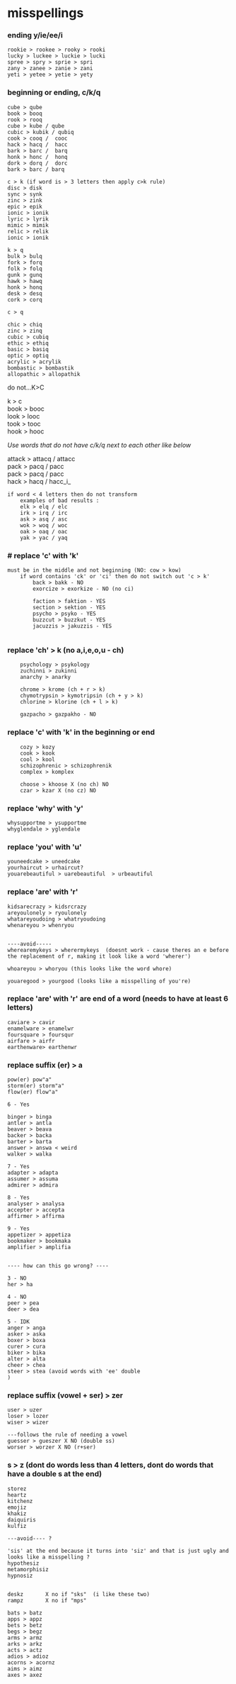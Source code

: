 # misspellings

### ending y/ie/ee/i

```text
rookie > rookee > rooky > rooki  
lucky > luckee > luckie > lucki  
spree > spry > sprie > spri  
zany > zanee > zanie > zani 
yeti > yetee > yetie > yety 
```

### beginning or ending, c/k/q

```text
cube > qube  
book > booq  
rook > rooq  
cube > kube / qube  
cubic > kubik / qubiq  
cook > cooq /  cooc  
hack > hacq /  hacc  
bark > barc /  barq  
honk > honc /  honq  
dork > dorq /  dorc  
bark > barc / barq  

c > k (if word is > 3 letters then apply c>k rule)  
disc > disk  
sync > synk  
zinc > zink  
epic > epik  
ionic > ionik  
lyric > lyrik  
mimic > mimik  
relic > relik  
ionic > ionik  

k > q  
bulk > bulq  
fork > forq  
folk > folq  
gunk > gunq  
hawk > hawq  
honk > honq  
desk > desq  
cork > corq  

c > q  

chic > chiq  
zinc > zinq  
cubic > cubiq  
ethic > ethiq  
basic > basiq  
optic > optiq  
acrylic > acrylik  
bombastic > bombastik  
allopathic > allopathik  
```

do not...K&gt;C

k &gt; c  
book &gt; booc  
look &gt; looc  
took &gt; tooc  
hook &gt; hooc

_Use words that do not have c/k/q next to each other like below_

  
attack &gt; attacq / attacc  
pack &gt; pacq / pacc  
pack &gt; pacq / pacc  
hack &gt; hacq / hacc_i_

```text
if word < 4 letters then do not transform
    examples of bad results :
    elk > elq / elc  
    irk > irq / irc  
    ask > asq / asc  
    wok > woq / woc  
    oak > oaq / oac  
    yak > yac / yaq  
```

### \# replace 'c' with 'k'

```text
must be in the middle and not beginning (NO: cow > kow)  
    if word contains 'ck' or 'ci' then do not switch out 'c > k'
        back > bakk - NO
        exorcize > exorkize - NO (no ci)
        
        faction > faktion - YES
        section > sektion - YES
        psycho > psyko - YES
        buzzcut > buzzkut - YES
        jacuzzis > jakuzzis - YES
        
```

### replace 'ch' &gt; k \(no a,i,e,o,u - ch\)

```text
    psychology > psykology  
    zuchinni > zukinni  
    anarchy > anarky  

    chrome > krome (ch + r > k)  
    chymotrypsin > kymotripsin (ch + y > k)  
    chlorine > klorine (ch + l > k)  

    gazpacho > gazpakho - NO  
```

### replace 'c' with 'k' in the beginning or end

```text
    cozy > kozy  
    cook > kook  
    cool > kool  
    schizophrenic > schizophrenik  
    complex > komplex  

    choose > khoose X (no ch) NO  
    czar > kzar X (no cz) NO  
```

### replace 'why' with 'y'

```text
whysupportme > ysupportme  
whyglendale > yglendale  
```

### replace 'you' with 'u'

```text
youneedcake > uneedcake  
yourhaircut > urhaircut?  
youarebeautiful > uarebeautiful  > urbeautiful
```

### replace 'are' with 'r'

```text
kidsarecrazy > kidsrcrazy  
areyoulonely > ryoulonely  
whatareyoudoing > whatryoudoing  
whenareyou > whenryou  


----avoid-----  
wherearemykeys > wherermykeys  (doesnt work - cause theres an e before the replacement of r, making it look like a word 'wherer')  

whoareyou > whoryou (this looks like the word whore)  

youaregood > yourgood (looks like a misspelling of you're)  
```

### replace 'are' with 'r' are end of a word \(needs to have at least 6 letters\)

```text
caviare > cavir  
enamelware > enamelwr  
foursquare > foursqur  
airfare > airfr  
earthenware> earthenwr  
```

### replace suffix \(er\) &gt; a

```text
pow(er) pow"a"  
storm(er) storm"a"  
flow(er) flow"a"  

6 - Yes  

binger > binga  
antler > antla  
beaver > beava  
backer > backa  
barter > barta  
answer > answa < weird  
walker > walka  

7 - Yes  
adapter > adapta  
assumer > assuma  
admirer > admira  

8 - Yes  
analyser > analysa  
accepter > accepta  
affirmer > affirma  

9 - Yes  
appetizer > appetiza  
bookmaker > bookmaka  
amplifier > amplifia  


---- how can this go wrong? ----  

3 - NO  
her > ha  

4 - NO  
peer > pea  
deer > dea  

5 - IDK  
anger > anga  
asker > aska  
boxer > boxa  
curer > cura  
biker > bika  
alter > alta  
cheer > chea  
steer > stea (avoid words with 'ee' double  
)  
```

### replace suffix \(vowel + ser\) &gt; zer

```text
user > uzer  
loser > lozer  
wiser > wizer  

---follows the rule of needing a vowel  
guesser > gueszer X NO (double ss)  
worser > worzer X NO (r+ser)  
```

### s &gt; z \(dont do words less than 4 letters, dont do words that have a double s at the end\)

```text
storez  
heartz  
kitchenz  
emojiz  
khakiz  
daiquiris  
kulfiz  

---avoid---- ?  

'sis' at the end because it turns into 'siz' and that is just ugly and looks like a misspelling ?  
hypothesiz  
metamorphisiz  
hypnosiz  


deskz       X no if "sks"  (i like these two)  
rampz       X no if "mps"  

bats > batz  
apps > appz  
bets > betz  
begs > begz  
arms > armz  
arks > arkz  
acts > actz  
adios > adioz  
acorns > acornz  
aims > aimz  
axes > axez  
```

## 

